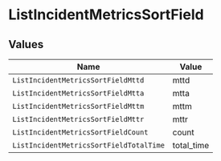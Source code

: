 # ListIncidentMetricsSortField


## Values

| Name                                    | Value                                   |
| --------------------------------------- | --------------------------------------- |
| `ListIncidentMetricsSortFieldMttd`      | mttd                                    |
| `ListIncidentMetricsSortFieldMtta`      | mtta                                    |
| `ListIncidentMetricsSortFieldMttm`      | mttm                                    |
| `ListIncidentMetricsSortFieldMttr`      | mttr                                    |
| `ListIncidentMetricsSortFieldCount`     | count                                   |
| `ListIncidentMetricsSortFieldTotalTime` | total_time                              |